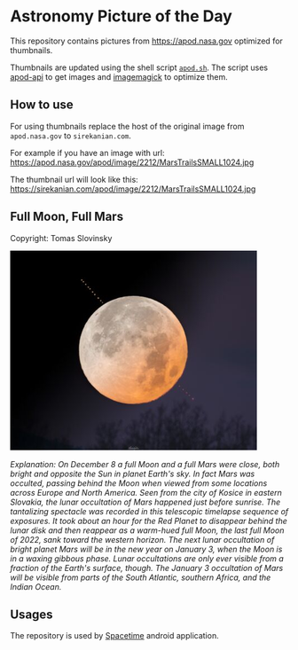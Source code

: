 # Astronomy Picture of the Day

This repository contains pictures from https://apod.nasa.gov optimized for thumbnails.

Thumbnails are updated using the shell script [`apod.sh`](apod.sh). The script
uses [apod-api](https://github.com/nasa/apod-api) to get images and [imagemagick](https://imagemagick.org) to
optimize them.

## How to use

For using thumbnails replace the host of the original image from `apod.nasa.gov` to `sirekanian.com`.

For example if you have an image with url:<br>
https://apod.nasa.gov/apod/image/2212/MarsTrailsSMALL1024.jpg

The thumbnail url will look like this:<br>
https://sirekanian.com/apod/image/2212/MarsTrailsSMALL1024.jpg

## Full Moon, Full Mars

Copyright: Tomas Slovinsky

[![the picture of the day][1]][2]

_Explanation: On December 8 a full Moon and a full Mars were close, both bright and opposite the Sun in planet Earth's sky. In fact Mars was occulted, passing behind the Moon when viewed from some locations across Europe and North America.  Seen from the city of Kosice in eastern Slovakia, the lunar occultation of Mars happened just before sunrise. The tantalizing spectacle was recorded in this telescopic timelapse sequence of exposures. It took about an hour for the Red Planet to disappear behind the lunar disk and then reappear as a warm-hued full Moon, the last full Moon of 2022, sank toward the western horizon. The next lunar occultation of bright planet Mars will be in the new year on January 3, when the Moon is in a waxing gibbous phase. Lunar occultations are only ever visible from a fraction of the Earth's surface, though. The January 3 occultation of Mars will be visible from parts of the South Atlantic, southern Africa, and the Indian Ocean._

## Usages

The repository is used by [Spacetime][3] android application.

[1]: image/2212/MarsTrailsSMALL1024.jpg

[2]: https://apod.nasa.gov/apod/image/2212/MarsTrailsSMALL1024.jpg

[3]: https://github.com/sirekanian/spacetime
